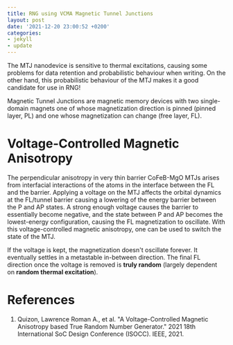 ```yaml
---
title: RNG using VCMA Magnetic Tunnel Junctions
layout: post
date: '2021-12-20 23:00:52 +0200'
categories:
- jekyll
- update
---
```


The MTJ nanodevice is sensitive to thermal excitations, causing some problems for data retention and probabilistic behaviour when writing. On the other hand, this probabilistic behaviour of the MTJ makes it a good candidate for use in RNG!

Magnetic Tunnel Junctions are magnetic memory devices with two single-domain magnets one of whose magnetization direction is pinned (pinned layer, PL) and one whose magnetization can change (free layer, FL).
# Voltage-Controlled Magnetic Anisotropy

The perpendicular anisotropy in very thin barrier CoFeB-MgO MTJs arises from interfacial interactions of the atoms in the interface between the FL and the barrier. Applying a voltage on the MTJ affects the orbital dynamics at the FL/tunnel barrier causing a lowering of the energy barrier between the P and AP states. A strong enough voltage causes the barrier to essentially become negative, and the state between P and AP becomes the lowest-energy configuration, causing the FL magnetization to oscillate. With this voltage-controlled magnetic anisotropy, one can be used to switch the state of the MTJ.

If the voltage is kept, the magnetization doesn't oscillate forever. It eventually settles in a metastable in-between direction. The final FL direction once the voltage is removed is **truly random** (largely dependent on **random thermal excitation**).

# References

1. Quizon, Lawrence Roman A., et al. "A Voltage-Controlled Magnetic Anisotropy based True Random Number Generator." 2021 18th International SoC Design Conference (ISOCC). IEEE, 2021.
